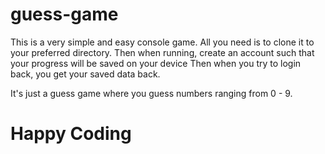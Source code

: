 # guess-game

This is a very simple and easy console game. 
All you need is to clone it to your preferred directory. 
Then when running, create an account such that your progress will be saved on your device 
Then when you try to login back, you get your saved data back. 

It's just a guess game where you guess numbers ranging from 0 - 9.

<h1>Happy Coding</h1>
